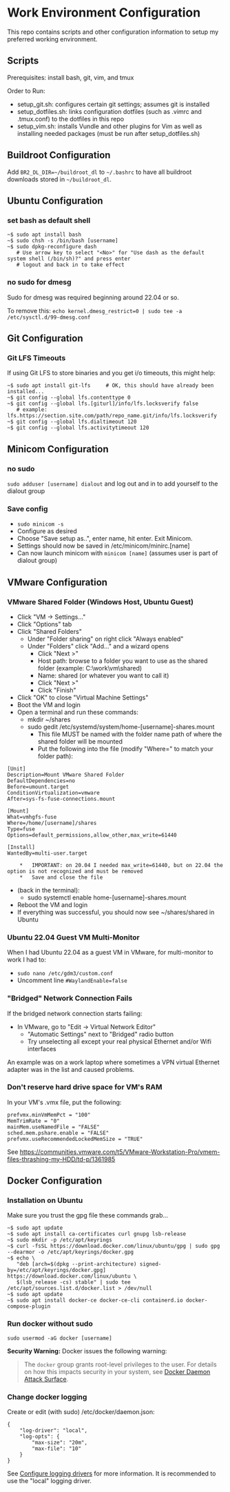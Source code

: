 # Work Environment Configuration
This repo contains scripts and other configuration information to setup my preferred working
environment.


## Scripts
Prerequisites: install bash, git, vim, and tmux

Order to Run:
*   setup_git.sh: configures certain git settings; assumes git is installed
*   setup_dotfiles.sh: links configuration dotfiles (such as .vimrc and .tmux.conf) to the dotfiles
    in this repo
*   setup_vim.sh: installs Vundle and other plugins for Vim as well as installing needed packages
    (must be run after setup_dotfiles.sh)


## Buildroot Configuration
Add `BR2_DL_DIR=~/buildroot_dl` to `~/.bashrc` to have all buildroot downloads stored in `~/buildroot_dl`.


## Ubuntu Configuration

### set bash as default shell
```
~$ sudo apt install bash
~$ sudo chsh -s /bin/bash [username]
~$ sudo dpkg-reconfigure dash
   # Use arrow key to select "<No>" for "Use dash as the default system shell (/bin/sh)?" and press enter
   # logout and back in to take effect
```

### no sudo for dmesg
Sudo for dmesg was required beginning around 22.04 or so.

To remove this: `echo kernel.dmesg_restrict=0 | sudo tee -a /etc/sysctl.d/99-dmesg.conf`


## Git Configuration

### Git LFS Timeouts
If using Git LFS to store binaries and you get i/o timeouts, this might help:

```
~$ sudo apt install git-lfs     # OK, this should have already been installed...
~$ git config --global lfs.contenttype 0
~$ git config --global lfs.[giturl]/info/lfs.locksverify false
   # example: lfs.https://section.site.com/path/repo_name.git/info/lfs.locksverify
~$ git config --global lfs.dialtimeout 120
~$ git config --global lfs.activitytimeout 120
```


## Minicom Configuration

### no sudo
`sudo adduser [username] dialout` and log out and in to add yourself to the dialout group

### Save config
*   `sudo minicom -s`
*   Configure as desired
*   Choose "Save setup as..", enter name, hit enter. Exit Minicom.
*   Settings should now be saved in /etc/minicom/minirc.[name]
*   Can now launch minicom with `minicom [name]` (assumes user is part of dialout group)


## VMware Configuration

### VMware Shared Folder (Windows Host, Ubuntu Guest)
*   Click "VM -> Settings..."
*   Click "Options" tab
*   Click "Shared Folders"
    *   Under "Folder sharing" on right click "Always enabled"
    *   Under "Folders" click "Add..." and a wizard opens
        *   Click "Next >"
        *   Host path: browse to a folder you want to use as the shared folder (example: C:\work\vm\shared)
        *   Name: shared (or whatever you want to call it)
        *   Click "Next >"
        *   Click "Finish"
*   Click "OK" to close "Virtual Machine Settings"
*   Boot the VM and login
*   Open a terminal and run these commands:
    *   mkdir ~/shares
    *   sudo gedit /etc/systemd/system/home-[username]-shares.mount
        *   This file MUST be named with the folder name path of where the shared folder will be mounted
        *   Put the following into the file (modify "Where=" to match your folder path):

```
[Unit]
Description=Mount VMware Shared Folder
DefaultDependencies=no
Before=umount.target
ConditionVirtualization=vmware
After=sys-fs-fuse-connections.mount

[Mount]
What=vmhgfs-fuse
Where=/home/[username]/shares
Type=fuse
Options=default_permissions,allow_other,max_write=61440

[Install]
WantedBy=multi-user.target
```

        *   IMPORTANT: on 20.04 I needed max_write=61440, but on 22.04 the option is not recognized and must be removed
        *   Save and close the file
*   (back in the terminal):
    *   sudo systemctl enable home-[username]-shares.mount
*   Reboot the VM and login
*   If everything was successful, you should now see ~/shares/shared in Ubuntu

### Ubuntu 22.04 Guest VM Multi-Monitor
When I had Ubuntu 22.04 as a guest VM in VMware, for multi-monitor to work I had to:

*   `sudo nano /etc/gdm3/custom.conf`
*   Uncomment line `#WaylandEnable=false`

### "Bridged" Network Connection Fails
If the bridged network connection starts failing:

*   In VMware, go to "Edit -> Virtual Network Editor"
    *   "Automatic Settings" next to "Bridged" radio button
    *   Try unselecting all except your real physical Ethernet and/or Wifi interfaces

An example was on a work laptop where sometimes a VPN virtual Ethernet adapter was in the list and
caused problems.

### Don't reserve hard drive space for VM's RAM
In your VM's .vmx file, put the following:

```
prefvmx.minVmMemPct = "100"
MemTrimRate = "0"
mainMem.useNamedFile = "FALSE"
sched.mem.pshare.enable = "FALSE"
prefvmx.useRecommendedLockedMemSize = "TRUE"
```

See https://communities.vmware.com/t5/VMware-Workstation-Pro/vmem-files-thrashing-my-HDD/td-p/1361985


## Docker Configuration

### Installation on Ubuntu
Make sure you trust the gpg file these commands grab...

```
~$ sudo apt update
~$ sudo apt install ca-certificates curl gnupg lsb-release
~$ sudo mkdir -p /etc/apt/keyrings
~$ curl -fsSL https://download.docker.com/linux/ubuntu/gpg | sudo gpg --dearmor -o /etc/apt/keyrings/docker.gpg
~$ echo \
   "deb [arch=$(dpkg --print-architecture) signed-by=/etc/apt/keyrings/docker.gpg] https://download.docker.com/linux/ubuntu \
   $(lsb_release -cs) stable" | sudo tee /etc/apt/sources.list.d/docker.list > /dev/null
~$ sudo apt update
~$ sudo apt install docker-ce docker-ce-cli containerd.io docker-compose-plugin
```

### Run docker without sudo
`sudo usermod -aG docker [username]`

**Security Warning:** Docker issues the following warning:

> The `docker` group grants root-level privileges to the user. For details on how this impacts
> security in your system, see
> [Docker Daemon Attack Surface](https://docs.docker.com/engine/security/#docker-daemon-attack-surface).

### Change docker logging
Create or edit (with sudo) /etc/docker/daemon.json:

```
{
    "log-driver": "local",
    "log-opts": {
        "max-size": "20m",
        "max-file": "10"
    }
}
```

See [Configure logging drivers](https://docs.docker.com/config/containers/logging/configure/) for
more information. It is recommended to use the "local" logging driver.
